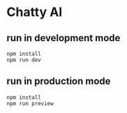# Chatty AI

## run in development mode

``` 
npm install
npm run dev
```
## run in production mode

``` 
npm install
npm run preview
```